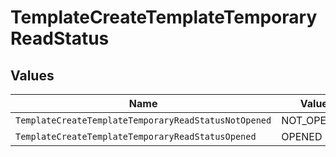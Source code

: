 # TemplateCreateTemplateTemporaryReadStatus


## Values

| Name                                                 | Value                                                |
| ---------------------------------------------------- | ---------------------------------------------------- |
| `TemplateCreateTemplateTemporaryReadStatusNotOpened` | NOT_OPENED                                           |
| `TemplateCreateTemplateTemporaryReadStatusOpened`    | OPENED                                               |